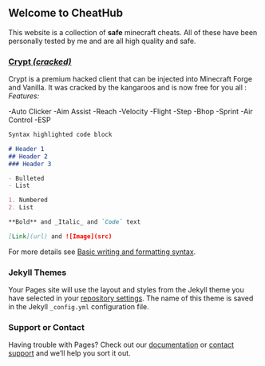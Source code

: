## Welcome to CheatHub

This website is a collection of **safe** minecraft cheats. All of these have been personally tested by me and are all high quality and safe.

### [**Crypt** _(cracked)_]()
Crypt is a premium hacked client that can be injected into Minecraft Forge and Vanilla. It was cracked by the kangaroos and is now free for you all :
_Features:_

-Auto Clicker
-Aim Assist
-Reach
-Velocity
-Flight
-Step
-Bhop
-Sprint
-Air Control
-ESP

```markdown
Syntax highlighted code block

# Header 1
## Header 2
### Header 3

- Bulleted
- List

1. Numbered
2. List

**Bold** and _Italic_ and `Code` text

[Link](url) and ![Image](src)
```

For more details see [Basic writing and formatting syntax](https://docs.github.com/en/github/writing-on-github/getting-started-with-writing-and-formatting-on-github/basic-writing-and-formatting-syntax).

### Jekyll Themes

Your Pages site will use the layout and styles from the Jekyll theme you have selected in your [repository settings](https://github.com/akryl1k/chub.github.io/settings/pages). The name of this theme is saved in the Jekyll `_config.yml` configuration file.

### Support or Contact

Having trouble with Pages? Check out our [documentation](https://docs.github.com/categories/github-pages-basics/) or [contact support](https://support.github.com/contact) and we’ll help you sort it out.
